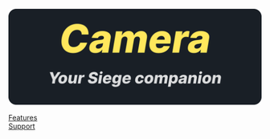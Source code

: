 ![Cover Art](/images/cover-art.png)

[Features](/camera/features.md)\
[Support](https://suspense.is-a.dev/support)
